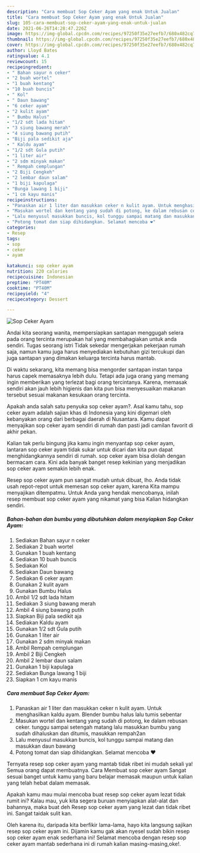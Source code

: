 ```yaml
---
description: "Cara membuat Sop Ceker Ayam yang enak Untuk Jualan"
title: "Cara membuat Sop Ceker Ayam yang enak Untuk Jualan"
slug: 105-cara-membuat-sop-ceker-ayam-yang-enak-untuk-jualan
date: 2021-06-26T14:28:47.226Z
image: https://img-global.cpcdn.com/recipes/97250f35e27eefb7/680x482cq70/sop-ceker-ayam-foto-resep-utama.jpg
thumbnail: https://img-global.cpcdn.com/recipes/97250f35e27eefb7/680x482cq70/sop-ceker-ayam-foto-resep-utama.jpg
cover: https://img-global.cpcdn.com/recipes/97250f35e27eefb7/680x482cq70/sop-ceker-ayam-foto-resep-utama.jpg
author: Lloyd Bates
ratingvalue: 4.1
reviewcount: 15
recipeingredient:
- " Bahan sayur n ceker"
- "2 buah wortel"
- "1 buah kentang"
- "10 buah buncis"
- " Kol"
- " Daun bawang"
- "6 ceker ayam"
- "2 kulit ayam"
- " Bumbu Halus"
- "1/2 sdt lada hitam"
- "3 siung bawang merah"
- "4 siung bawang putih"
- "Biji pala sedikit aja"
- " Kaldu ayam"
- "1/2 sdt Gula putih"
- "1 liter air"
- "2 sdm minyak makan"
- " Rempah cemplungan"
- "2 Biji Cengkeh"
- "2 lembar daun salam"
- "1 biji kapulaga"
- "Bunga lawang 1 biji"
- "1 cm kayu manis"
recipeinstructions:
- "Panaskan air 1 liter dan masukkan ceker n kulit ayam. Untuk menghasilkan kaldu ayam. Blender bumbu halus lalu tumis sebentar"
- "Masukan wortel dan kentang yang sudah di potong, ke dalam rebusan ceker. tunggu sampai setengah matang lalu masukkan bumbu yang sudah dihaluskan dan ditumis, masukkan rempah2an"
- "Lalu menyusul masukkan buncis, kol tunggu sampai matang dan masukkan daun bawang"
- "Potong tomat dan siap dihidangkan. Selamat mencoba ❤"
categories:
- Resep
tags:
- sop
- ceker
- ayam

katakunci: sop ceker ayam 
nutrition: 220 calories
recipecuisine: Indonesian
preptime: "PT40M"
cooktime: "PT40M"
recipeyield: "4"
recipecategory: Dessert

---
```



![Sop Ceker Ayam](https://img-global.cpcdn.com/recipes/97250f35e27eefb7/680x482cq70/sop-ceker-ayam-foto-resep-utama.jpg)

Andai kita seorang wanita, mempersiapkan santapan menggugah selera pada orang tercinta merupakan hal yang membahagiakan untuk anda sendiri. Tugas seorang istri Tidak sekedar mengerjakan pekerjaan rumah saja, namun kamu juga harus menyediakan kebutuhan gizi tercukupi dan juga santapan yang dimakan keluarga tercinta harus mantab.

Di waktu  sekarang, kita memang bisa mengorder santapan instan tanpa harus capek memasaknya lebih dulu. Tetapi ada juga orang yang memang ingin memberikan yang terlezat bagi orang tercintanya. Karena, memasak sendiri akan jauh lebih higienis dan kita pun bisa menyesuaikan makanan tersebut sesuai makanan kesukaan orang tercinta. 



Apakah anda salah satu penyuka sop ceker ayam?. Asal kamu tahu, sop ceker ayam adalah sajian khas di Indonesia yang kini digemari oleh kebanyakan orang dari berbagai daerah di Nusantara. Kamu dapat menyajikan sop ceker ayam sendiri di rumah dan pasti jadi camilan favorit di akhir pekan.

Kalian tak perlu bingung jika kamu ingin menyantap sop ceker ayam, lantaran sop ceker ayam tidak sukar untuk dicari dan kita pun dapat menghidangkannya sendiri di rumah. sop ceker ayam bisa diolah dengan bermacam cara. Kini ada banyak banget resep kekinian yang menjadikan sop ceker ayam semakin lebih enak.

Resep sop ceker ayam pun sangat mudah untuk dibuat, lho. Anda tidak usah repot-repot untuk memesan sop ceker ayam, karena Kita mampu menyajikan ditempatmu. Untuk Anda yang hendak mencobanya, inilah resep membuat sop ceker ayam yang nikamat yang bisa Kalian hidangkan sendiri.

<!--inarticleads1-->

##### Bahan-bahan dan bumbu yang dibutuhkan dalam menyiapkan Sop Ceker Ayam:

1. Sediakan  Bahan sayur n ceker
1. Sediakan 2 buah wortel
1. Gunakan 1 buah kentang
1. Sediakan 10 buah buncis
1. Sediakan  Kol
1. Sediakan  Daun bawang
1. Sediakan 6 ceker ayam
1. Gunakan 2 kulit ayam
1. Gunakan  Bumbu Halus
1. Ambil 1/2 sdt lada hitam
1. Sediakan 3 siung bawang merah
1. Ambil 4 siung bawang putih
1. Siapkan Biji pala sedikit aja
1. Sediakan  Kaldu ayam
1. Gunakan 1/2 sdt Gula putih
1. Gunakan 1 liter air
1. Gunakan 2 sdm minyak makan
1. Ambil  Rempah cemplungan
1. Ambil 2 Biji Cengkeh
1. Ambil 2 lembar daun salam
1. Gunakan 1 biji kapulaga
1. Sediakan Bunga lawang 1 biji
1. Siapkan 1 cm kayu manis




<!--inarticleads2-->

##### Cara membuat Sop Ceker Ayam:

1. Panaskan air 1 liter dan masukkan ceker n kulit ayam. Untuk menghasilkan kaldu ayam. Blender bumbu halus lalu tumis sebentar
1. Masukan wortel dan kentang yang sudah di potong, ke dalam rebusan ceker. tunggu sampai setengah matang lalu masukkan bumbu yang sudah dihaluskan dan ditumis, masukkan rempah2an
1. Lalu menyusul masukkan buncis, kol tunggu sampai matang dan masukkan daun bawang
1. Potong tomat dan siap dihidangkan. Selamat mencoba ❤




Ternyata resep sop ceker ayam yang mantab tidak ribet ini mudah sekali ya! Semua orang dapat membuatnya. Cara Membuat sop ceker ayam Sangat sesuai banget untuk kamu yang baru belajar memasak maupun untuk kalian yang telah hebat dalam memasak.

Apakah kamu mau mulai mencoba buat resep sop ceker ayam lezat tidak rumit ini? Kalau mau, yuk kita segera buruan menyiapkan alat-alat dan bahannya, maka buat deh Resep sop ceker ayam yang lezat dan tidak ribet ini. Sangat taidak sulit kan. 

Oleh karena itu, daripada kita berfikir lama-lama, hayo kita langsung sajikan resep sop ceker ayam ini. Dijamin kamu gak akan nyesel sudah bikin resep sop ceker ayam enak sederhana ini! Selamat mencoba dengan resep sop ceker ayam mantab sederhana ini di rumah kalian masing-masing,oke!.

